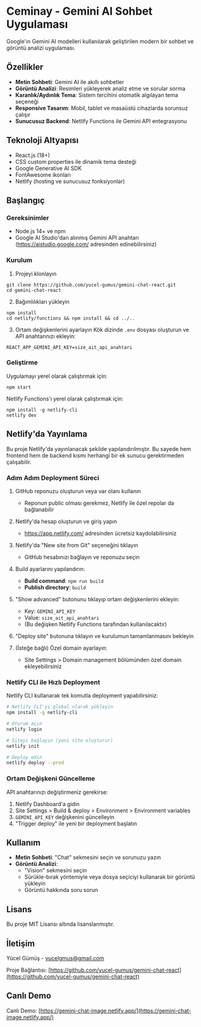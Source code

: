 # Ceminay - Gemini AI Sohbet Uygulaması

Google'ın Gemini AI modelleri kullanılarak geliştirilen modern bir sohbet ve görüntü analizi uygulaması.

## Özellikler

- **Metin Sohbeti**: Gemini AI ile akıllı sohbetler
- **Görüntü Analizi**: Resimleri yükleyerek analiz etme ve sorular sorma
- **Karanlık/Aydınlık Tema**: Sistem tercihini otomatik algılayan tema seçeneği
- **Responsive Tasarım**: Mobil, tablet ve masaüstü cihazlarda sorunsuz çalışır
- **Sunucusuz Backend**: Netlify Functions ile Gemini API entegrasyonu

## Teknoloji Altyapısı

- React.js (18+)
- CSS custom properties ile dinamik tema desteği
- Google Generative AI SDK
- FontAwesome ikonları
- Netlify (hosting ve sunucusuz fonksiyonlar)

## Başlangıç

### Gereksinimler

- Node.js 14+ ve npm
- Google AI Studio'dan alınmış Gemini API anahtarı (https://aistudio.google.com/ adresinden edinebilirsiniz)

### Kurulum

1. Projeyi klonlayın
```
git clone https://github.com/yucel-gumus/gemini-chat-react.git
cd gemini-chat-react
```

2. Bağımlılıkları yükleyin
```
npm install
cd netlify/functions && npm install && cd ../..
```

3. Ortam değişkenlerini ayarlayın
Kök dizinde `.env` dosyası oluşturun ve API anahtarınızı ekleyin:
```
REACT_APP_GEMINI_API_KEY=size_ait_api_anahtari
```

### Geliştirme

Uygulamayı yerel olarak çalıştırmak için:
```
npm start
```

Netlify Functions'ı yerel olarak çalıştırmak için:
```
npm install -g netlify-cli
netlify dev
```

## Netlify'da Yayınlama

Bu proje Netlify'da yayınlanacak şekilde yapılandırılmıştır. Bu sayede hem frontend hem de backend kısmı herhangi bir ek sunucu gerektirmeden çalışabilir.

### Adım Adım Deployment Süreci

1. GitHub reponuzu oluşturun veya var olanı kullanın
   - Reponun public olması gerekmez, Netlify ile özel repolar da bağlanabilir

2. Netlify'da hesap oluşturun ve giriş yapın
   - https://app.netlify.com/ adresinden ücretsiz kaydolabilirsiniz

3. Netlify'da "New site from Git" seçeneğini tıklayın
   - GitHub hesabınızı bağlayın ve reponuzu seçin

4. Build ayarlarını yapılandırın:
   - **Build command**: `npm run build`
   - **Publish directory**: `build`

5. "Show advanced" butonunu tıklayıp ortam değişkenlerini ekleyin:
   - Key: `GEMINI_API_KEY` 
   - Value: `size_ait_api_anahtari`
   - (Bu değişken Netlify Functions tarafından kullanılacaktır)

6. "Deploy site" butonuna tıklayın ve kurulumun tamamlanmasını bekleyin

7. (İsteğe bağlı) Özel domain ayarlayın:
   - Site Settings > Domain management bölümünden özel domain ekleyebilirsiniz

### Netlify CLI ile Hızlı Deployment

Netlify CLI kullanarak tek komutla deployment yapabilirsiniz:

```bash
# Netlify CLI'yi global olarak yükleyin
npm install -g netlify-cli

# Oturum açın
netlify login

# Siteyi bağlayın (yeni site oluşturur)
netlify init

# Deploy edin
netlify deploy --prod
```

### Ortam Değişkeni Güncelleme

API anahtarınızı değiştirmeniz gerekirse:

1. Netlify Dashboard'a gidin
2. Site Settings > Build & deploy > Environment > Environment variables
3. `GEMINI_API_KEY` değişkenini güncelleyin
4. "Trigger deploy" ile yeni bir deployment başlatın

## Kullanım

- **Metin Sohbeti**: "Chat" sekmesini seçin ve sorunuzu yazın
- **Görüntü Analizi**: 
  - "Vision" sekmesini seçin
  - Sürükle-bırak yöntemiyle veya dosya seçiciyi kullanarak bir görüntü yükleyin
  - Görüntü hakkında soru sorun

## Lisans

Bu proje MIT Lisansı altında lisanslanmıştır.

## İletişim

Yücel Gümüş - yucelgmus@gmail.com

Proje Bağlantısı: [https://github.com/yucel-gumus/gemini-chat-react](https://github.com/yucel-gumus/gemini-chat-react)

## Canlı Demo

Canlı Demo: [https://gemini-chat-image.netlify.app/](https://gemini-chat-image.netlify.app/) 